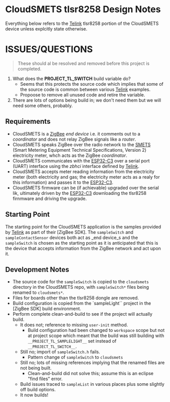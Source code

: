 # CloudSMETS tlsr8258 Design Notes

Everything below refers to the [Telink] tlsr8258 portion of the CloudSMETS device unless explcitly state otherwise.

# ISSUES/QUESTIONS
> These should al be resolved and removed before this project is completed.
1. What does the __PROJECT_TL_SWITCH__ build variable do?
    - Seems that this protects the source code which implies that some of the source code is common between various [Telink] examples.
    - Propoose to remove all unused code and retire the variable.
1. There are lots of options being build in; we don't need them but we will need some others, probably.


## Requirements
- CloudSMETS is a [ZigBee] _end device_ i.e. it comments out to a _coordinator_ and does not relay ZigBee signals like a _router_.
- CloudSMETS speaks ZigBee over the radio network to the [SMETS] (Smart Metering Equipment Technical Specifications, Version 2) electricity meter, whch acts as the ZigBee _coordinator_.
- CloudSMETS communicates with the [ESP32-C3] over a serial port (UART) interface using the _zbhci_ interface defined by [Telink].
- CloudSMETS accepts meter reading information from the electricity meter (both electricity and gas; the electricity meter acts as a realy for this information) and passes it to the [ESP32-C3].
- CloudSMETS firmware can be (if achievable) upgraded over the serial lik, ultimately driven by the [ESP32-C3] downloading the tlsr8258 firnmware and driving the upgrade.

## Starting Point
The starting point for the CloudSMETS application is the samples provided by [Telink] as part of their [ZigBee SDK].  The `sampleSwitch` and `sampleContactSensor` devices both act as _end device_s and the `sampleSwitch` is chosen as the starting point as it is anticipated that this is the device that accepts information from the ZigBee network and act upon it.

## Development Notes
- The source code for the `sampleSwitch` is copied to the `cloudsmets` directory in the CloudSMETS repo, with `sampleSwitch*` files being renamed to `cloudsmets*`.
- Files for boards other than the tlsr8258 dongle are removed.
- Build configuration is copied from the `sampleLight`` project in the [ZigBee SDK] build environment.
- Perform complete clean-and-build to see if the project will actually build.
    - It does not; reference to missing `user-init` method.
      - Build configuration had been changed to `workspace` scope but not at project scope which meant that the build was still building with `__PROJECT_TL_SAMPLELIGHT__` set instead of `__PROJECT_TL_SWITCH__`.
    - Still no; import of `sampleSwitch.h` fails.
        - Pattern change of `sampleSwitch` to `cloudsmets`
    - Still no; lots of missing references implying that the renamed files are not being built.
        - Clean-and-build did not solve this; assume this is an eclipse "find files" error.
    - Build issues traced to `sampleList` in various places plus some slightly off build options.
    - It now builds!






[Telink]: https://www.telink-semi.com/
[ZigBee]: https://zigbeealliance.org/wp-content/uploads/2019/11/docs-05-3474-21-0csg-zigbee-specification.pdf
[SMETS]: https://assets.publishing.service.gov.uk/government/uploads/system/uploads/attachment_data/file/68898/smart_meters_equipment_technical_spec_version_2.pdf
[ESP32-C3]: https://www.espressif.com/sites/default/files/documentation/esp32-c3_datasheet_en.pdf
[eclipse]: https://www.eclipse.org/ide/